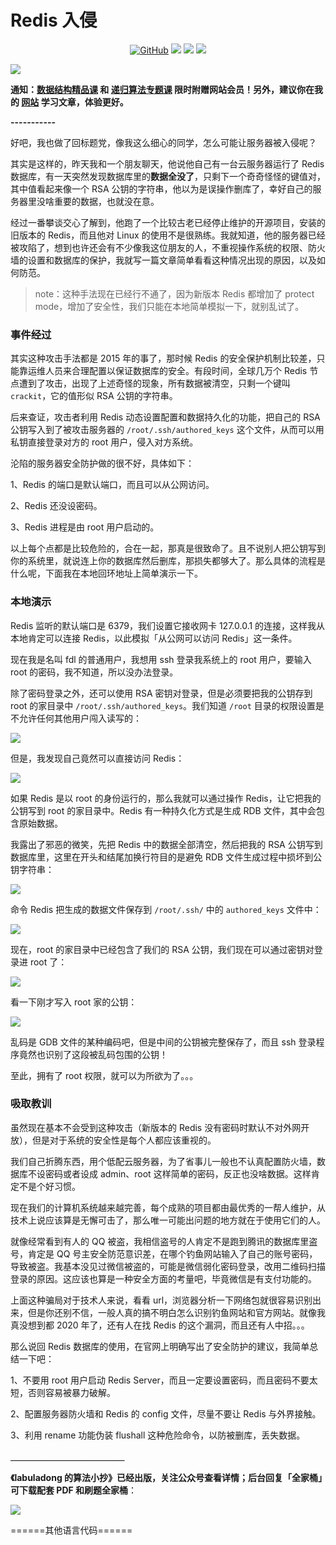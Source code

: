 # Redis 入侵

<p align='center'>
<a href="https://github.com/labuladong/fucking-algorithm" target="view_window"><img alt="GitHub" src="https://img.shields.io/github/stars/labuladong/fucking-algorithm?label=Stars&style=flat-square&logo=GitHub"></a>
<a href="https://appktavsiei5995.pc.xiaoe-tech.com/index" target="_blank"><img class="my_header_icon" src="https://img.shields.io/static/v1?label=精品课程&message=查看&color=pink&style=flat"></a>
<a href="https://www.zhihu.com/people/labuladong"><img src="https://img.shields.io/badge/%E7%9F%A5%E4%B9%8E-@labuladong-000000.svg?style=flat-square&logo=Zhihu"></a>
<a href="https://space.bilibili.com/14089380"><img src="https://img.shields.io/badge/B站-@labuladong-000000.svg?style=flat-square&logo=Bilibili"></a>
</p>

![](https://labuladong.github.io/pictures/souyisou1.png)

**通知：[数据结构精品课](https://aep.h5.xeknow.com/s/1XJHEO) 和 [递归算法专题课](https://aep.xet.tech/s/3YGcq3) 限时附赠网站会员！另外，建议你在我的 [网站](https://labuladong.github.io/algo/) 学习文章，体验更好。**



**-----------**

好吧，我也做了回标题党，像我这么细心的同学，怎么可能让服务器被入侵呢？

其实是这样的，昨天我和一个朋友聊天，他说他自己有一台云服务器运行了 Redis 数据库，有一天突然发现数据库里的**数据全没了**，只剩下一个奇奇怪怪的键值对，其中值看起来像一个 RSA 公钥的字符串，他以为是误操作删库了，幸好自己的服务器里没啥重要的数据，也就没在意。

经过一番攀谈交心了解到，他跑了一个比较古老已经停止维护的开源项目，安装的旧版本的 Redis，而且他对 Linux 的使用不是很熟练。我就知道，他的服务器已经被攻陷了，想到也许还会有不少像我这位朋友的人，不重视操作系统的权限、防火墙的设置和数据库的保护，我就写一篇文章简单看看这种情况出现的原因，以及如何防范。

> note：这种手法现在已经行不通了，因为新版本 Redis 都增加了 protect mode，增加了安全性，我们只能在本地简单模拟一下，就别乱试了。

### 事件经过

其实这种攻击手法都是 2015 年的事了，那时候 Redis 的安全保护机制比较差，只能靠运维人员来合理配置以保证数据库的安全。有段时间，全球几万个 Redis 节点遭到了攻击，出现了上述奇怪的现象，所有数据被清空，只剩一个键叫 `crackit`，它的值形似 RSA 公钥的字符串。

后来查证，攻击者利用 Redis 动态设置配置和数据持久化的功能，把自己的 RSA 公钥写入到了被攻击服务器的 `/root/.ssh/authored_keys` 这个文件，从而可以用私钥直接登录对方的 root 用户，侵入对方系统。

沦陷的服务器安全防护做的很不好，具体如下：

1、Redis 的端口是默认端口，而且可以从公网访问。

2、Redis 还没设密码。

3、Redis 进程是由 root 用户启动的。

以上每个点都是比较危险的，合在一起，那真是很致命了。且不说别人把公钥写到你的系统里，就说连上你的数据库然后删库，那损失都够大了。那么具体的流程是什么呢，下面我在本地回环地址上简单演示一下。

### 本地演示

Redis 监听的默认端口是 6379，我们设置它接收网卡 127.0.0.1 的连接，这样我从本地肯定可以连接 Redis，以此模拟「从公网可以访问 Redis」这一条件。

现在我是名叫 fdl 的普通用户，我想用 ssh 登录我系统上的 root 用户，要输入 root 的密码，我不知道，所以没办法登录。

除了密码登录之外，还可以使用 RSA 密钥对登录，但是必须要把我的公钥存到 root 的家目录中 `/root/.ssh/authored_keys`。我们知道 `/root` 目录的权限设置是不允许任何其他用户闯入读写的：

![](https://labuladong.github.io/pictures/redis入侵/1.png)

但是，我发现自己竟然可以直接访问 Redis：

![](https://labuladong.github.io/pictures/redis入侵/2.png)

如果 Redis 是以 root 的身份运行的，那么我就可以通过操作 Redis，让它把我的公钥写到 root 的家目录中。Redis 有一种持久化方式是生成 RDB 文件，其中会包含原始数据。

我露出了邪恶的微笑，先把 Redis 中的数据全部清空，然后把我的 RSA 公钥写到数据库里，这里在开头和结尾加换行符目的是避免 RDB 文件生成过程中损坏到公钥字符串：

![](https://labuladong.github.io/pictures/redis入侵/3.png)

命令 Redis 把生成的数据文件保存到 `/root/.ssh/` 中的 `authored_keys` 文件中：

![](https://labuladong.github.io/pictures/redis入侵/4.png)

现在，root 的家目录中已经包含了我们的 RSA 公钥，我们现在可以通过密钥对登录进 root 了：

![](https://labuladong.github.io/pictures/redis入侵/5.png)

看一下刚才写入 root 家的公钥：

![](https://labuladong.github.io/pictures/redis入侵/6.png)

乱码是 GDB 文件的某种编码吧，但是中间的公钥被完整保存了，而且 ssh 登录程序竟然也识别了这段被乱码包围的公钥！

至此，拥有了 root 权限，就可以为所欲为了。。。

### 吸取教训

虽然现在基本不会受到这种攻击（新版本的 Redis 没有密码时默认不对外网开放），但是对于系统的安全性是每个人都应该重视的。

我们自己折腾东西，用个低配云服务器，为了省事儿一般也不认真配置防火墙，数据库不设密码或者设成 admin、root 这样简单的密码，反正也没啥数据。这样肯定不是个好习惯。

现在我们的计算机系统越来越完善，每个成熟的项目都由最优秀的一帮人维护，从技术上说应该算是无懈可击了，那么唯一可能出问题的地方就在于使用它们的人。

就像经常看到有人的 QQ 被盗，我相信盗号的人肯定不是跑到腾讯的数据库里盗号，肯定是 QQ 号主安全防范意识差，在哪个钓鱼网站输入了自己的账号密码，导致被盗。我基本没见过微信被盗的，可能是微信弱化密码登录，改用二维码扫描登录的原因。这应该也算是一种安全方面的考量吧，毕竟微信是有支付功能的。

上面这种骗局对于技术人来说，看看 url，浏览器分析一下网络包就很容易识别出来，但是你还别不信，一般人真的搞不明白怎么识别钓鱼网站和官方网站。就像我真没想到都 2020 年了，还有人在找 Redis 的这个漏洞，而且还有人中招。。。

那么说回 Redis 数据库的使用，在官网上明确写出了安全防护的建议，我简单总结一下吧：

1、不要用 root 用户启动 Redis Server，而且一定要设置密码，而且密码不要太短，否则容易被暴力破解。

2、配置服务器防火墙和 Redis 的 config 文件，尽量不要让 Redis 与外界接触。

3、利用 rename 功能伪装 flushall 这种危险命令，以防被删库，丢失数据。





**＿＿＿＿＿＿＿＿＿＿＿＿＿**

**《labuladong 的算法小抄》已经出版，关注公众号查看详情；后台回复「**全家桶**」可下载配套 PDF 和刷题全家桶**：

![](https://labuladong.github.io/pictures/souyisou2.png)

======其他语言代码======